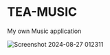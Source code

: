 # TEA-MUSIC
My own Music application


![Screenshot 2024-08-27 012311](https://github.com/user-attachments/assets/c347e748-dfad-4157-9b07-7d65eee9f3a6)
